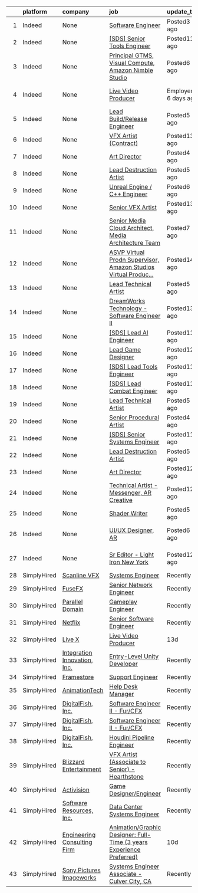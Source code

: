 

|    | platform    | company                              | job                                                                                                                                                                           | update_time               | location                                       |
|---:|:------------|:-------------------------------------|:------------------------------------------------------------------------------------------------------------------------------------------------------------------------------|:--------------------------|:-----------------------------------------------|
|  1 | Indeed      | None                                 | [Software Engineer](https://www.indeed.com/rc/clk?jk=02d52c0208e60364&fccid=779381286967ed9f&vjs=3)                                                                           | Posted3 days ago          | Burbank, CA 91505                              |
|  2 | Indeed      | None                                 | [[SDS] Senior Tools Engineer](https://www.indeed.com/rc/clk?jk=1106e8bd402ca798&fccid=71c5bb3a87fe9ecf&vjs=3)                                                                 | Posted11 days ago         | California•Remote                              |
|  3 | Indeed      | None                                 | [Principal GTMS, Visual Compute, Amazon Nimble Studio](https://www.indeed.com/rc/clk?jk=23d4085a40d39fbb&fccid=fe2d21eef233e94a&vjs=3)                                        | Posted6 days ago          | San Francisco, CA                              |
|  4 | Indeed      | None                                 | [Live Video Producer](https://www.indeed.com/company/Live-X/jobs/Live-Video-Producer-58340ae3d33254cc?fccid=3e0f8ea14ea9d357&vjs=3)                                           | EmployerActive 6 days ago | New York, NY 10018 (Hell's Kitchen area)       |
|  5 | Indeed      | None                                 | [Lead Build/Release Engineer](https://www.indeed.com/rc/clk?jk=d980404ca67aacd4&fccid=779381286967ed9f&vjs=3)                                                                 | Posted5 days ago          | Emeryville, CA                                 |
|  6 | Indeed      | None                                 | [VFX Artist (Contract)](https://www.indeed.com/rc/clk?jk=70b46e40c7783893&fccid=ad3f1759d3ff042b&vjs=3)                                                                       | Posted13 days ago         | California+3 locations•Remote                  |
|  7 | Indeed      | None                                 | [Art Director](https://www.indeed.com/company/Lionheart-Games,-LLC/jobs/Art-Director-a8f2a19c032e5f9a?fccid=e5e87cfdb834d4b4&vjs=3)                                           | Posted4 days ago          | Atlanta, GA                                    |
|  8 | Indeed      | None                                 | [Lead Destruction Artist](https://www.indeed.com/rc/clk?jk=2039498a5d450d63&fccid=71147e0539a0a1b7&vjs=3)                                                                     | Posted5 days ago          | Middleton, WI 53562                            |
|  9 | Indeed      | None                                 | [Unreal Engine / C++ Engineer](https://www.indeed.com/rc/clk?jk=4142ce8c1854252b&fccid=b5414d1e746d55a8&vjs=3)                                                                | Posted6 days ago          | Remote                                         |
| 10 | Indeed      | None                                 | [Senior VFX Artist](https://www.indeed.com/rc/clk?jk=7b134d000ad3b54c&fccid=ad3f1759d3ff042b&vjs=3)                                                                           | Posted13 days ago         | San Diego, CA+2 locations                      |
| 11 | Indeed      | None                                 | [Senior Media Cloud Architect, Media Architecture Team](https://www.indeed.com/rc/clk?jk=7fa11d39082e191a&fccid=fe2d21eef233e94a&vjs=3)                                       | Posted7 days ago          | United States                                  |
| 12 | Indeed      | None                                 | [ASVP Virtual Prodn Supervisor, Amazon Studios Virtual Produc...](https://www.indeed.com/rc/clk?jk=66a61ee92b7251c9&fccid=fe2d21eef233e94a&vjs=3)                             | Posted14 days ago         | Culver City, CA                                |
| 13 | Indeed      | None                                 | [Lead Technical Artist](https://www.indeed.com/rc/clk?jk=91d08be31244363e&fccid=fe5f288b53b71b01&vjs=3)                                                                       | Posted5 days ago          | Middleton, WI 53562                            |
| 14 | Indeed      | None                                 | [DreamWorks Technology - Software Engineer II](https://www.indeed.com/rc/clk?jk=19577fb469f42237&fccid=35d653c09c2712b6&vjs=3)                                                | Posted13 days ago         | Glendale, CA                                   |
| 15 | Indeed      | None                                 | [[SDS] Lead AI Engineer](https://www.indeed.com/rc/clk?jk=9ead3d068ac09193&fccid=71c5bb3a87fe9ecf&vjs=3)                                                                      | Posted11 days ago         | California•Remote                              |
| 16 | Indeed      | None                                 | [Lead Game Designer](https://www.indeed.com/rc/clk?jk=2ee8ecc77c00c032&fccid=9061e138bef1f128&vjs=3)                                                                          | Posted12 days ago         | Westlake Village, CA 91362                     |
| 17 | Indeed      | None                                 | [[SDS] Lead Tools Engineer](https://www.indeed.com/rc/clk?jk=32bab7bcadd89dc0&fccid=71c5bb3a87fe9ecf&vjs=3)                                                                   | Posted11 days ago         | California•Remote                              |
| 18 | Indeed      | None                                 | [[SDS] Lead Combat Engineer](https://www.indeed.com/rc/clk?jk=bb71dfd72369f813&fccid=71c5bb3a87fe9ecf&vjs=3)                                                                  | Posted11 days ago         | California•Remote                              |
| 19 | Indeed      | None                                 | [Lead Technical Artist](https://www.indeed.com/rc/clk?jk=6d48aa2ded63c787&fccid=71147e0539a0a1b7&vjs=3)                                                                       | Posted5 days ago          | Middleton, WI 53562                            |
| 20 | Indeed      | None                                 | [Senior Procedural Artist](https://www.indeed.com/rc/clk?jk=69403cf010772e8d&fccid=880e4714f2ad94a8&vjs=3)                                                                    | Posted4 days ago          | Bellevue, WA                                   |
| 21 | Indeed      | None                                 | [[SDS] Senior Systems Engineer](https://www.indeed.com/rc/clk?jk=993803f711c11854&fccid=71c5bb3a87fe9ecf&vjs=3)                                                               | Posted11 days ago         | California•Remote                              |
| 22 | Indeed      | None                                 | [Lead Destruction Artist](https://www.indeed.com/rc/clk?jk=48eb4ab1bc179a9d&fccid=fe5f288b53b71b01&vjs=3)                                                                     | Posted5 days ago          | Middleton, WI 53562                            |
| 23 | Indeed      | None                                 | [Art Director](https://www.indeed.com/company/Cryptic-Studios,-Inc./jobs/Art-Director-1b0a79d5530ce658?fccid=a92a3e7d3e8f3f06&vjs=3)                                          | Posted12 days ago         | Los Gatos, CA                                  |
| 24 | Indeed      | None                                 | [Technical Artist - Messenger, AR Creative](https://www.indeed.com/rc/clk?jk=02843ea8ccdf3631&fccid=ba07516c418dda52&vjs=3)                                                   | Posted12 days ago         | Menlo Park, CA                                 |
| 25 | Indeed      | None                                 | [Shader Writer](https://www.indeed.com/rc/clk?jk=7e6747207436f1ad&fccid=645d83ee4cbe1d25&vjs=3)                                                                               | Posted5 days ago          | Irvine, CA 92618                               |
| 26 | Indeed      | None                                 | [UI/UX Designer, AR](https://www.indeed.com/rc/clk?jk=bf352aeb0f4723db&fccid=f368300325e8e8bc&vjs=3)                                                                          | Posted6 days ago          | Los Angeles, CA 90291 (Venice area)+1 location |
| 27 | Indeed      | None                                 | [Sr Editor - Light Iron New York](https://www.indeed.com/rc/clk?jk=085fd3e4f9b39b75&fccid=f022788bf4b720d9&vjs=3)                                                             | Posted12 days ago         | New York, NY 10012 (Little Italy area)         |
| 28 | SimplyHired | [Scanline VFX](None)                 | [Systems Engineer](https://www.simplyhired.com/job/a9tXRNf4l6glTuSvj9Czf2de0N25x1VNzY7VwFT5idujKmmQSRQdBA?q=vfx+engineer)                                                     | Recently                  | Los Angeles, CA                                |
| 29 | SimplyHired | [FuseFX](None)                       | [Senior Network Engineer](https://www.simplyhired.com/job/rPkMBHB9FqptdEEX00Tk7tDhwDUQLHqBROZ0tXmx94nCs3AaxknMBQ?q=vfx+engineer)                                              | Recently                  | Los Angeles, CA                                |
| 30 | SimplyHired | [Parallel Domain](None)              | [Gameplay Engineer](https://www.simplyhired.com/job/-ceW3UGEZX5HOVvk9LGXIYK6dJy9fWBjXrpW8jfB5yH4YI1Oe1kY9g?q=vfx+engineer)                                                    | Recently                  | San Francisco Bay Area, CA                     |
| 31 | SimplyHired | [Netflix](None)                      | [Senior Software Engineer](https://www.simplyhired.com/job/m9HdryVniI5ISjysv_Hz3N-xLiwr89MjPMM9rpliQBRJaTCODSzDSA?q=vfx+engineer)                                             | Recently                  | Remote +1 location                             |
| 32 | SimplyHired | [Live X](None)                       | [Live Video Producer](https://www.simplyhired.com/job/7vSkBXcI1Wu5xGnD2x8Uno36Z-58xEf19b-3Nv4lQxVRZnY6-6JVMA?q=vfx+engineer)                                                  | 13d                       | New York, NY                                   |
| 33 | SimplyHired | [Integration Innovation, Inc.](None) | [Entry-Level Unity Developer](https://www.simplyhired.com/job/MsyPArrqUE5930lMwFk7D_Ini1eXSm08wF5wzEEpI49-baHDi5UCeA?q=vfx+engineer)                                          | Recently                  | Huntsville, AL                                 |
| 34 | SimplyHired | [Framestore](None)                   | [Support Engineer](https://www.simplyhired.com/job/EAX-H6YTGfxTtaYV1l3gD407Ax_P6J0LwO9YZ-ljSp0p-FEITR_FMQ?q=vfx+engineer)                                                     | Recently                  | New York, NY                                   |
| 35 | SimplyHired | [AnimationTech](None)                | [Help Desk Manager](https://www.simplyhired.com/job/VwSfc7LCFVA3nkE7etCIo-lyIRYcpDcBYtxJ6QYTp4SH19JfcDBw4A?q=vfx+engineer)                                                    | Recently                  | New York, NY                                   |
| 36 | SimplyHired | [DigitalFish, Inc.](None)            | [Software Engineer II - Fur/CFX](https://www.simplyhired.com/job/YtRdjl-nCPYarpp8UCVrsrvJGjU1USOCIJ7IyypSX1gsjQapj39mSw?q=vfx+engineer)                                       | Recently                  | Remote                                         |
| 37 | SimplyHired | [DigitalFish, Inc.](None)            | [Software Engineer II - Fur/CFX](https://www.simplyhired.com/job/YtRdjl-nCPYarpp8UCVrsrvJGjU1USOCIJ7IyypSX1gsjQapj39mSw?q=vfx+engineer)                                       | Recently                  | Remote                                         |
| 38 | SimplyHired | [DigitalFish, Inc.](None)            | [Houdini Pipeline Engineer](https://www.simplyhired.com/job/R8_KDfhHZEYUFEM-zmHYbkdElT0dsCkpx_dYWdyxGENs6dqbM9X1EQ?q=vfx+engineer)                                            | Recently                  | Remote                                         |
| 39 | SimplyHired | [Blizzard Entertainment](None)       | [VFX Artist (Associate to Senior) - Hearthstone](https://www.simplyhired.com/job/uABM5uDAdgSLWJyLlNb0jgW8MBxTukpyfa_q969i4tXaD6p8KzxQhw?q=vfx+engineer)                       | Recently                  | Irvine, CA                                     |
| 40 | SimplyHired | [Activision](None)                   | [Game Designer/Engineer](https://www.simplyhired.com/job/TamhiBDeWmMRC95oMgFH9TpXiAo4DB3kIDdIxELIg50DdRVKBO1Kwg?q=vfx+engineer)                                               | Recently                  | Woodland Hills, CA +1 location                 |
| 41 | SimplyHired | [Software Resources, Inc.](None)     | [Data Center Systems Engineer](https://www.simplyhired.com/job/OVVVG62x0lX4tcKF2dIZMY9kudU_HOjG-x61FNfoThyIpEi_5hPNiQ?q=vfx+engineer)                                         | Recently                  | Glendale, CA                                   |
| 42 | SimplyHired | [Engineering Consulting Firm](None)  | [Animation/Graphic Designer: Full-Time (3 years Experience Preferred)](https://www.simplyhired.com/job/hYrAYbDQgCIPoj_B7tiKG_xXkKqJ1kydc5NI2a-z5y72Mw_XeYucLA?q=vfx+engineer) | 10d                       | Las Vegas, NV                                  |
| 43 | SimplyHired | [Sony Pictures Imageworks](None)     | [Systems Engineer Associate - Culver City, CA](https://www.simplyhired.com/job/nt0wONWWBszvte6uwRQX-d5EhcFuknADkV28xk-eAzK6vSKPkSW96Q?q=vfx+engineer)                         | Recently                  | Culver City, CA                                |